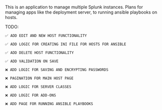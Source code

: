 This is an application to manage multiple Splunk instances. Plans for managing apps like the deployment server, to running ansible playbooks on hosts.


TODO:
    
    ✅ ADD EDIT AND NEW HOST FUNCTIONALITY

    ✅ ADD LOGIC FOR CREATING INI FILE FOR HOSTS FOR ANSIBLE

    ✅ ADD DELETE HOST FUNCTIONALITY

    ✅ ADD VALIDATION ON SAVE

    ❌ ADD LOGIC FOR SAVING AND ENCRYPTING PASSWORDS

    ❌ PAGINATION FOR MAIN HOST PAGE

    ❌ ADD LOGIC FOR SERVER CLASSES

    ❌ ADD LOGIC FOR ADD-ONS

    ❌ ADD PAGE FOR RUNNING ANSIBLE PLAYBOOKS